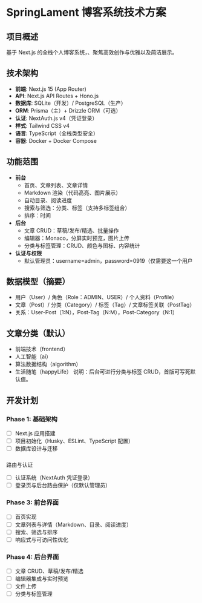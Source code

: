 # SpringLament 博客系统技术方案

## 项目概述

基于 Next.js 的全栈个人博客系统，、聚焦高效创作与优雅以及简洁展示。

## 技术架构

- **前端**: Next.js 15 (App Router)
- **API**: Next.js API Routes + Hono.js
- **数据库**: SQLite（开发）/ PostgreSQL（生产）
- **ORM**: Prisma（主）+ Drizzle ORM（可选）
- **认证**: NextAuth.js v4（凭证登录）
- **样式**: Tailwind CSS v4
- **语言**: TypeScript（全栈类型安全）
- **容器**: Docker + Docker Compose

## 功能范围

- **前台**
  - 首页、文章列表、文章详情
  - Markdown 渲染（代码高亮、图片展示）
  - 自动目录、阅读进度
  - 搜索与筛选：分类、标签（支持多标签组合）
  - 排序：时间
- **后台**
  - 文章 CRUD：草稿/发布/精选、批量操作
  - 编辑器：Monaco，分屏实时预览，图片上传
  - 分类与标签管理：CRUD、颜色与图标、内容统计
- **认证与权限**
  - 默认管理员：username=admin，password=0919（仅需要这一个用户

## 数据模型（摘要）

- 用户（User）/ 角色（Role：ADMIN、USER）/ 个人资料（Profile）
- 文章（Post）/ 分类（Category）/ 标签（Tag）/ 文章标签关联（PostTag）
- 关系：User-Post（1:N），Post-Tag（N:M），Post-Category（N:1）

## 文章分类（默认）

- 前端技术（frontend）
- 人工智能（ai）
- 算法数据结构（algorithm）
- 生活随笔（happyLife）
  说明：后台可进行分类与标签 CRUD，首版可写死默认值。

## 开发计划

### Phase 1: 基础架构

- [ ] Next.js 应用搭建
- [ ] 项目初始化（Husky、ESLint、TypeScript 配置）
- [ ] 数据库设计与迁移

###

路由与认证

- [ ] 认证系统（NextAuth 凭证登录）
- [ ] 登录页与后台路由保护（仅默认管理员）

### Phase 3: 前台界面

- [ ] 首页实现
- [ ] 文章列表与详情（Markdown、目录、阅读进度）
- [ ] 搜索、筛选与排序
- [ ] 响应式与可访问性优化

### Phase 4: 后台界面

- [ ] 文章 CRUD、草稿/发布/精选
- [ ] 编辑器集成与实时预览
- [ ] 文件上传
- [ ] 分类与标签管理
<!--

### Phase 5: 其他与上线

- [ ] 国际化完善（可选）
- [ ] SEO 与性能优化（SSG/缓存/图片优化）
- [ ] Docker 部署与环境配置（PostgreSQL、Redis 可选）
- [ ] 监控与数据备份 -->
